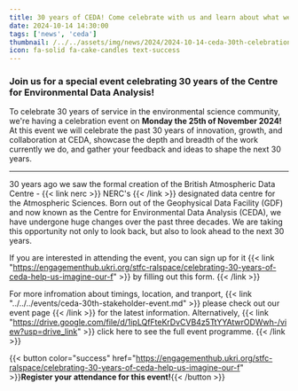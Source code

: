 ```yaml
---
title: 30 years of CEDA! Come celebrate with us and learn about what we do!
date: 2024-10-14 14:30:00
tags: ['news', 'ceda']
thumbnail: /../../assets/img/news/2024/2024-10-14-ceda-30th-celebration-event/ceda-30th-event.png
icon: fa-solid fa-cake-candles text-success
---
```


### Join us for a special event celebrating 30 years of the Centre for Environmental Data Analysis!

To celebrate 30 years of service in the environmental science community, we're having a celebration event on **Monday the 25th of November 2024!** At this event we will celebrate the past 30 years of innovation, growth, and collaboration at CEDA, showcase the depth and breadth of the work currently we do, and gather your feedback and ideas to shape the next 30 years.

----------------

30 years ago we saw the formal creation of the British Atmospheric Data Centre - {{< link nerc >}} NERC's {{< /link >}} designated data centre for the Atmospheric Sciences. Born out of the Geophysical Data Facility (GDF) and now known as the Centre for Environmental Data Analysis (CEDA), we have undergone huge changes over the past three decades. We are taking this opportunity not only to look back, but also to look ahead to the next 30 years.

If you are interested in attending the event, you can sign up for it {{< link "https://engagementhub.ukri.org/stfc-ralspace/celebrating-30-years-of-ceda-help-us-imagine-our-f" >}} by filling out this form. {{< /link >}}


For more infromation about timings, location, and tranport,  {{< link "../../../events/ceda-30th-stakeholder-event.md" >}} please check out our event page {{< /link >}} for the latest information. Alternatively, {{< link "https://drive.google.com/file/d/1ipLQfFteKrDvCVB4z5TtYYAtwrODWwh-/view?usp=drive_link" >}} click here to see the full event programme. {{< /link >}}

{{< button color="success" href="https://engagementhub.ukri.org/stfc-ralspace/celebrating-30-years-of-ceda-help-us-imagine-our-f" >}}**Register your attendance for this event!**{{< /button >}}
